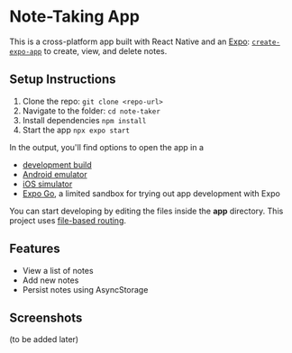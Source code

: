 # Note-Taking App

This is a cross-platform app built with React Native and an [Expo](https://expo.dev): [`create-expo-app`](https://www.npmjs.com/package/create-expo-app) to create, view, and delete notes.

## Setup Instructions

1. Clone the repo: `git clone <repo-url>`
2. Navigate to the folder: `cd note-taker`
3. Install dependencies `npm install`
4. Start the app `npx expo start`

In the output, you'll find options to open the app in a

- [development build](https://docs.expo.dev/develop/development-builds/introduction/)
- [Android emulator](https://docs.expo.dev/workflow/android-studio-emulator/)
- [iOS simulator](https://docs.expo.dev/workflow/ios-simulator/)
- [Expo Go](https://expo.dev/go), a limited sandbox for trying out app development with Expo

You can start developing by editing the files inside the **app** directory. This project uses [file-based routing](https://docs.expo.dev/router/introduction).

## Features
- View a list of notes
- Add new notes
- Persist notes using AsyncStorage

## Screenshots
(to be added later)

